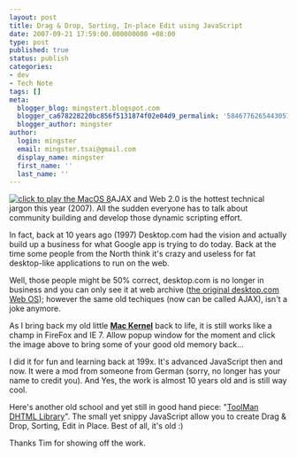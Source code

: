 ```yaml
---
layout: post
title: Drag & Drop, Sorting, In-place Edit using JavaScript
date: 2007-09-21 17:59:00.000000000 +08:00
type: post
published: true
status: publish
categories:
- dev
- Tech Note
tags: []
meta:
  blogger_blog: mingstert.blogspot.com
  blogger_ca678228220bc856f5131874f02e04d9_permalink: '584677626544305711'
  blogger_author: mingster
author:
  login: mingster
  email: mingster.tsai@gmail.com
  display_name: mingster
  first_name: ''
  last_name: ''
---
```

<p><a href="http://mingster.com/kernel/" target="blank"><img alt="click to play the MacOS 8" src="{{ site.JB.IMAGE_PATH }}/macos82.gif?w=300" border="0" /></a>AJAX and Web 2.0 is the hottest technical jargon this year (2007). All the sudden everyone has to talk about community building and develop those dynamic scripting effort.
<p>In fact, back at 10 years ago (1997) Desktop.com had the vision and actually build up a business for what Google app is trying to do today. Back at the time some people from the North think it's crazy and useless for fat desktop-like applications to run on the web.</p>
<p>Well, those people might be 50% correct, desktop.com is no longer in business and you can only see it at web archive (<a href="http://web.archive.org/web/20000301124055/www.desktop.com/site/platform.html" target="_blank">the original desktop.com Web OS</a>); however the same old techiques (now can be called AJAX), isn't a joke anymore. </p>
<p>As I bring back my old little <a href="http://mingster.com/kernel/" target="blank"><b>Mac Kernel</b></a> back to life, it is still works like a champ in FireFox and IE 7. Allow popup window for the moment and click the image above to bring some of your good old memory back... </p>
<p>I did it for fun and learning back at 199x. It's advanced JavaScript then and now. It were a mod from someone from German (sorry, no longer has your name to credit you). And Yes, the work is almost 10 years old and is still way cool.</p>
<p>Here's another old school and yet still in good hand piece: "<a href="http://blog.tool-man.org/toolman-dhtml-02-released/16" target="blank">ToolMan DHTML Library</a>". The small yet snippy JavaScript allow you to create Drag &amp; Drop, Sorting, Edit in Place. Best of all, it's old :)</p>
<p>Thanks Tim for showing off the work.</p>
